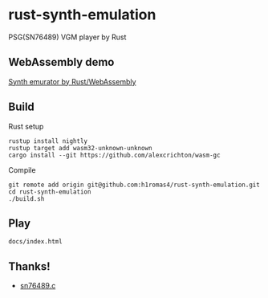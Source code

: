 # rust-synth-emulation

PSG(SN76489) VGM player by Rust

## WebAssembly demo

[Synth emurator by Rust/WebAssembly](https://h1romas4.github.io/rust-synth-emulation/index.html)

## Build

Rust setup

```
rustup install nightly
rustup target add wasm32-unknown-unknown
cargo install --git https://github.com/alexcrichton/wasm-gc
```

Compile

```
git remote add origin git@github.com:h1romas4/rust-synth-emulation.git
cd rust-synth-emulation
./build.sh
```

## Play

```
docs/index.html
```

## Thanks!

* [sn76489.c](https://github.com/vgmrips/vgmplay/blob/master/VGMPlay/chips/sn76489.c)
